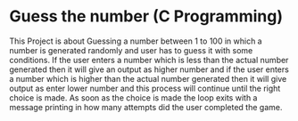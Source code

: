 # Guess the number (C Programming)

This Project is about Guessing a number between 1 to 100 in which a number is generated randomly and user has to guess it with some conditions. If the user enters a number which is less than the actual number generated then it will give an output as higher number and if the user enters a number which is higher than the actual number generated then it will give output as enter lower number and this process will continue until the right choice is made.
As soon as the choice is made the loop exits with a message printing in how many attempts did the user completed the game.
